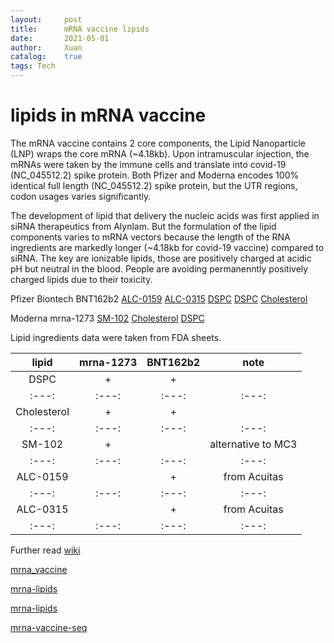 ```yaml
---
layout:     post
title:      mRNA vaccine lipids
date:       2021-05-01
author:     Xuan
catalog:    true
tags: Tech
---
```


# lipids in mRNA vaccine

The mRNA vaccine contains 2 core components, the Lipid Nanoparticle (LNP) wraps the core mRNA (~4.18kb). Upon  intramuscular injection, the mRNAs were taken by the immune cells and translate into covid-19 (NC_045512.2) spike protein. Both Pfizer and Moderna encodes 100% identical full length (NC_045512.2) spike protein, but the UTR regions, codon usages varies significantly.

The development of lipid that delivery the nucleic acids was first applied in siRNA therapeutics from Alynlam. But the formulation of the lipid components varies to mRNA vectors because the length of the RNA ingredients are markedly longer (~4.18kb for covid-19 vaccine) compared to siRNA. The key are ionizable lipids, those are positively charged at acidic pH but neutral in the blood. People are avoiding permanenntly positively charged lipids due to their toxicity.

Pfizer Biontech BNT162b2
[ALC-0159](https://en.wikipedia.org/wiki/ALC-0159)
[ALC-0315](https://en.wikipedia.org/wiki/ALC-0315)
[DSPC](https://pubchem.ncbi.nlm.nih.gov/compound/1_2-Distearoyl-sn-glycero-3-phosphocholine)
[DSPC](https://en.wikipedia.org/wiki/Distearoylphosphatidylcholine)
[Cholesterol](https://en.wikipedia.org/wiki/Cholesterol)


Moderna mrna-1273
[SM-102](https://en.wikipedia.org/wiki/SM-102)
[Cholesterol](https://en.wikipedia.org/wiki/Cholesterol)
[DSPC](https://pubchem.ncbi.nlm.nih.gov/compound/1_2-Distearoyl-sn-glycero-3-phosphocholine)

Lipid ingredients data were taken from FDA sheets.

| lipid | mrna-1273 | BNT162b2  | note |
| :---: | :---: | :---: |:---: |
| DSPC | + | + |
| :---: | :---: | :---: |:---: |
| Cholesterol | + | + |
| :---: | :---: | :---: |:---: |
| SM-102 | + |  |alternative to MC3 |
| :---: | :---: | :---: |:---: |
| ALC-0159 |  | + |from Acuitas |
| :---: | :---: | :---: |:---: |
| ALC-0315 |  | + |from Acuitas |
| :---: | :---: | :---: | :---: |

Further read
[wiki](https://en.wikipedia.org/wiki/Moderna_COVID-19_vaccine)

[mrna_vaccine](https://www.umassmed.edu/rti/therapeutics/Coronavirus/covid-19-mrna-vaccines/)

[mrna-lipids](https://blogs.sciencemag.org/pipeline/archives/2021/01/11/rna-vaccines-and-their-lipids)

[mrna-lipids](https://cen.acs.org/pharmaceuticals/drug-delivery/Without-lipid-shells-mRNA-vaccines/99/i8)

[mrna-vaccine-seq](https://pubs.acs.org/doi/10.1021/acscentsci.1c00197)

